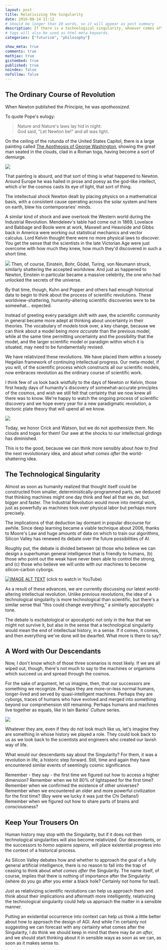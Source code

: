 ```yaml
---
layout: post
title: Relativizing the Singularity
date: 2016-08-14 11:12
# Should be longer than 20 words, so it will appear as post summary
description: If there is a technological singularity, whoever comes after us will look forward to other singularities.
# tags will also be used as html meta keywords.
categories: ["futurism", "philosophy"]

show_meta: true
comments: true
mathjax: true
gistembed: true
published: true
noindex: false
nofollow: false
---
```


## The Ordinary Course of Revolution<a id="orgheadline1"></a>

When Newton published the *Principia*, he was *apotheosized*.  

To quote Pope's eulogy:

> Nature and Nature's laws lay hid in night:  
> God said, "Let Newton be!" and all was light.  

On the ceiling of the rotunda of the United States Capitol, there is a large
painting called [The Apotheosis of George Washington](https://www.wikiwand.com/en/The_Apotheosis_of_Washington/), showing the great man
seated in the clouds, clad in a Roman toga, having become a sort of demiurge.

<img src="https://upload.wikimedia.org/wikipedia/commons/thumb/6/69/Apotheosis_of_George_Washington.jpg/800px-Apotheosis_of_George_Washington.jpg">

That painting is absurd, and that sort of thing is what happened to
Newton. Around Europe he was hailed in prose and poesy as the god-like
intellect, which o'er the cosmos casts its eye of light, that sort of thing.

The intellectual shock Newton dealt by placing physics on a mathematical basis,
with a consistent cause operating across the solar system and here on earth,
blew his contemporaries' minds.

A similar kind of shock and awe overtook the Western world during the Industrial
Revolution. Mendeleev's table had come out in 1869, Lovelace and Babbage and
Boole were at work, Maxwell and Heaviside and Gibbs back in America were working
out statistical mechanics and vector calculus. Lord Kelvin thought there were no
more physical laws to discover. You get the sense that the scientists in the
late Victorian Age were just overcome with how much they knew, how much they'd
discovered in such a short time.

<img src="http://www.toptenz.net/wp-content/uploads/2014/01/lord-kelvin.jpg">
Then, of course, Einstein, Bohr, Gödel, Turing, von Neumann struck, similarly
shattering the accepted worldview. And just as happened to Newton, Einstein in
particular became a massive celebrity, the one who had unlocked the secrets of
the universe.

By that time, though, Kuhn and Popper and others had enough historical data to
begin to think about the process of scientific revolutions. These
worldview-shattering, humanity-altering scientific discoveries were to be
somewhat&#x2026; expected.

Instead of greeting every paradigm shift with awe, the scientific community in
general became more adept at thinking about uncertainty in their theories. The
vocabulary of *models* took over, a key change, because we can think about a
model being *more accurate* than the previous model, while at the same time
permitting uncertainty and the possibility that the model, and the larger
scientific model or paradigm within which it is situated, may need to be
fundamentally revised.

We have relativized these revolutions. We have placed them within a loosely
Hegelian framework of continuing intellectual progress. Our meta-model, if you
will, of the scientific process which constructs all our scientific models, now
embraces revolution as the ordinary course of scientific work.

I think few of us look back wistfully to the days of Newton or Kelvin, those
first heady days of humanity's discovery of somewhat-accurate principles of the
cosmos, and wish we still felt that certainty that we now knew all there was to
know. We're happy to watch the ongoing process of scientific discovery and we
hope every year for a new paradigmatic revolution, a tectonic plate theory that
will upend all we know.

<img src="http://s2.quickmeme.com/img/28/28f07d21fd547904a75ee9b6bff56cc2cd339ab298a02ec89cf72b58bdaaf9b5.jpg">

Today, we honor Crick and Watson, but we do not apotheosize them. No clouds and
togas for them! Our awe at the shocks to our intellectual girdings has
diminished.

This is to the good, because we can think more sensibly about *how to find* the
next revolutionary idea, and about *what comes after* the world-shattering idea.

## The Technological Singularity<a id="orgheadline2"></a>

Almost as soon as humanity realized that thought itself could be constructed
from smaller, deterministically-programmed parts, we deduced that thinking
machines might one day think and feel all that we do, but bigger and faster. The
Industrial Revolution would move into mental work, just as powerfully as
machines took over physical labor but perhaps more precisely.

The implications of that deduction lay dormant in popular discourse for
awhile. Since deep learning became a viable technique about 2006, thanks to
Moore's Law and huge amounts of data on which to train our algorithms, Silicon
Valley has renewed its debate over the future possibilities of AI.

Roughly put, the debate is divided between (a) those who believe we can design a
superhuman general intelligence that is friendly to humans, (b) those who point
out the weak have never been able to control the strong, and (c) those who
believe we will unite with our machines to become silicon-carbon cyborgs.

[![IMAGE ALT TEXT](http://na.square-enix.com/sites/default/files/imagecache/post-image/image_gallery/812/e35dae1fba741ba59cef4013db6ef373.png)](https://www.youtube.com/watch?v=QWm5m2L9w8I "Human by Design")
(click to watch in YouTube)

As a result of these advances, we are currently discussing our latest
world-altering intellectual revolution. Unlike previous revolutions, the idea of
a technological singularity is more technological than scientific, but there's a
similar sense that "this could change everything," a similarly apocalyptic tone.

The debate is eschatological or apocalyptic not only in the fear that we might
not survive it, but also in the sense that a technological singularity would
mean the end of intellectual history, in a sense. If it comes, it comes, and
then everything we've done will be dwarfed. What more is there to say?

## A Word with Our Descendants<a id="orgheadline3"></a>

Now, I don't know which of those three scenarios is most likely. If we are all
wiped out, though, there's not much to say to the machines or organisms which
succeed us and spread through the cosmos.

For the sake of argument, let us imagine, then, that our successors are
something we recognize. Perhaps they are more-or-less normal humans,
longer-lived and served by quasi-intelligent machines. Perhaps they are cyborgs,
traces of humans who have evolved and merged into something beyond our
comprehension still remaining. Perhaps humans and machines live together as
equals, like in Iain Banks' *Culture* series.

<img src="https://i.kinja-img.com/gawker-media/image/upload/s--B3VYwAjC--/17zfg4k1yv18jjpg.jpg">

Whatever they are, even if they do not look much like us, let's imagine they are
something in whose history we played a role. They could look back to us as we
look back to the scientists and engineers who created our lavish way of life.

What would our descendants say about the Singularity? For them, it was a
revolution in life, a historic step forward. Still, time and again they have
encountered similar events of seemingly cosmic significance.

Remember - they say - the first time we figured out how to access a higher
dimension? Remember when we hit 80% of lightspeed for the first time? Remember
when we confirmed the existence of other universes? Remember when we encountered
an older and more powerful civilization for the first time? (Boy were we lucky
it was just the Chi Deltans!) Remember when we figured out how to share parts of
brains and consciousness?

## Keep Your Trousers On<a id="orgheadline4"></a>

Human history may stop with the Singularity, but if it does not then
technological singularities will also become relativized. Our descendants, or
the successors to *homo sapiens sapiens*, will place existential progress into the
context of a historical process.

As Silicon Valley debates how and whether to approach the goal of a fully
general artificial intelligence, there is no reason to fall into the trap of
ceasing to think about *what comes after* the Singularity. The name itself, of
course, implies that there is nothing of importance after the Singularity (where
do you go after you enter a black hole? Certainly not home for tea!).

Just as relativizing scientific revolutions can help us approach them and think
about their implications and aftermath more intelligently, relativizing the
technological singularity could help us approach the matter in a sensible
manner.

Putting an existential occurrence into context can help us think a little better
about how to approach the design of AGI. And while I'm certainly not suggesting
we can forecast with any certainty what comes after the Singularity, I do think
we should keep in mind that there may *be an after*, and we should start thinking
about it in sensible ways as soon as we can, as soon as it makes sense to.
